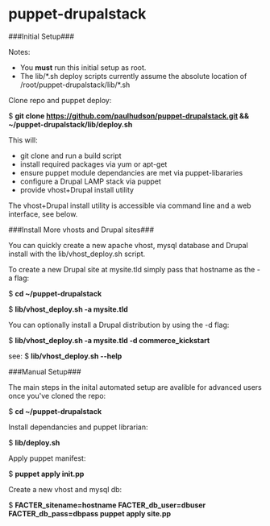 puppet-drupalstack
==================


###Initial Setup###

Notes: 

* You **must** run this initial setup as root.
* The lib/*.sh deploy scripts currently assume the absolute location of /root/puppet-drupalstack/lib/\*.sh

Clone repo and puppet deploy:

$ **git clone https://github.com/paulhudson/puppet-drupalstack.git && ~/puppet-drupalstack/lib/deploy.sh**

This will:

* git clone and run a build script
* install required packages via yum or apt-get
* ensure puppet module dependancies are met via puppet-libararies
* configure a Drupal LAMP stack via puppet
* provide vhost+Drupal install utility

The vhost+Drupal install utility is accessible via command line and a web interface, see below.


###Install More vhosts and Drupal sites###

You can quickly create a new apache vhost, mysql database and Drupal install with the lib/vhost_deploy.sh script.

To create a new Drupal site at mysite.tld simply pass that hostname as the -a flag:

$ **cd ~/puppet-drupalstack**

$ **lib/vhost_deploy.sh -a mysite.tld**

You can optionally install a Drupal distribution by using the -d flag:

$ **lib/vhost_deploy.sh -a mysite.tld -d commerce_kickstart**

see: $ **lib/vhost_deploy.sh --help**

###Manual Setup###

The main steps in the inital automated setup are avalible for advanced users once you've cloned the repo:

$ **cd ~/puppet-drupalstack**

Install dependancies and puppet librarian:

$ **lib/deploy.sh**

Apply puppet manifest:

$ **puppet apply init.pp**

Create a new vhost and mysql db:

$ **FACTER_sitename=hostname FACTER_db_user=dbuser FACTER_db_pass=dbpass puppet apply site.pp**
